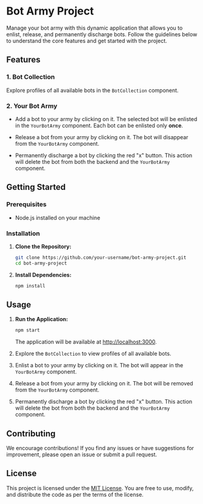 # Bot Army Project

Manage your bot army with this dynamic application that allows you to enlist, release, and permanently discharge bots. Follow the guidelines below to understand the core features and get started with the project.

## Features

### 1. Bot Collection

Explore profiles of all available bots in the `BotCollection` component.

### 2. Your Bot Army

- Add a bot to your army by clicking on it. The selected bot will be enlisted in the `YourBotArmy` component. Each bot can be enlisted only **once**.

- Release a bot from your army by clicking on it. The bot will disappear from the `YourBotArmy` component.

- Permanently discharge a bot by clicking the red "x" button. This action will delete the bot from both the backend and the `YourBotArmy` component.

## Getting Started

### Prerequisites

- Node.js installed on your machine

### Installation

1. **Clone the Repository:**
   ```bash
   git clone https://github.com/your-username/bot-army-project.git
   cd bot-army-project
   ```

2. **Install Dependencies:**
   ```bash
   npm install
   ```

## Usage

1. **Run the Application:**
   ```bash
   npm start
   ```
   The application will be available at [http://localhost:3000](http://localhost:3000).

2. Explore the `BotCollection` to view profiles of all available bots.

3. Enlist a bot to your army by clicking on it. The bot will appear in the `YourBotArmy` component.

4. Release a bot from your army by clicking on it. The bot will be removed from the `YourBotArmy` component.

5. Permanently discharge a bot by clicking the red "x" button. This action will delete the bot from both the backend and the `YourBotArmy` component.

## Contributing

We encourage contributions! If you find any issues or have suggestions for improvement, please open an issue or submit a pull request.

## License

This project is licensed under the [MIT License](LICENSE). You are free to use, modify, and distribute the code as per the terms of the license.
